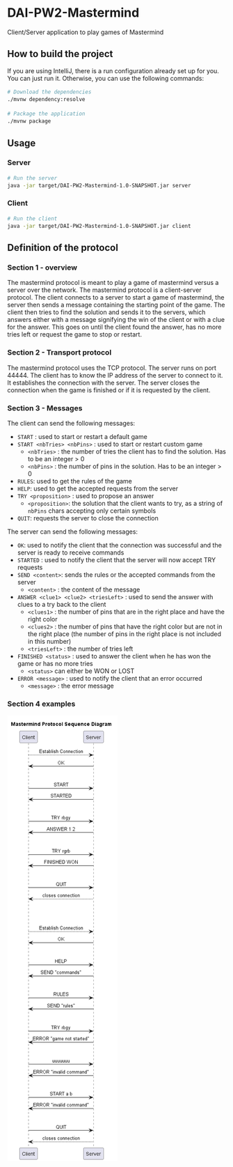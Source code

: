# DAI-PW2-Mastermind

Client/Server application to play games of Mastermind

## How to build the project

If you are using IntelliJ, there is a run configuration already set up for you. You can just run it.
Otherwise, you can use the following commands:

```bash
# Download the dependencies
./mvnw dependency:resolve

# Package the application
./mvnw package
```

## Usage

### Server

```bash
# Run the server
java -jar target/DAI-PW2-Mastermind-1.0-SNAPSHOT.jar server
```

### Client

```bash
# Run the client
java -jar target/DAI-PW2-Mastermind-1.0-SNAPSHOT.jar client 
```

## Definition of the protocol

### Section 1 - overview

The mastermind protocol is meant to play a game of mastermind versus a server over the network. The mastermind protocol 
is a client-server protocol. The client connects to a server to start a game of mastermind, the server then sends a 
message containing the starting point of the game. The client then tries to find the solution and sends it to the servers, 
which answers either with a message signifying the win of the client or with a clue for the answer. This goes on until the 
client found the answer, has no more tries left or request the game to stop or restart.

### Section 2 - Transport protocol

The mastermind protocol uses the TCP protocol. The server runs on port 44444.
The client has to know the IP address of the server to connect to it. It establishes the connection with the server.
The server closes the connection when the game is finished or if it is requested by the client.

### Section 3 - Messages

The client can send the following messages:

- `START` : used to start or restart a default game
- `START <nbTries> <nbPins>` : used to start or restart custom game
  - `<nbTries>` : the number of tries the client has to find the solution. Has to be an integer > 0
  - `<nbPins>` : the number of pins in the solution. Has to be an integer > 0
- `RULES`: used to get the rules of the game
- `HELP`: used to get the accepted requests from the server
- `TRY <proposition>` : used to propose an answer
	- `<proposition>`: the solution that the client wants to try, as a string of `nbPins` chars accepting only certain symbols
- `QUIT`: requests the server to close the connection

The server can send the following messages:
- `OK`: used to notify the client that the connection was successful and the server is ready to receive commands
- `STARTED` : used to notify the client that the server will now accept TRY requests
- `SEND <content>`: sends the rules or the accepted commands from the server
  - `<content>` : the content of the message
- `ANSWER <clue1> <clue2> <triesLeft>` : used to send the answer with clues to a try back to the client
	- `<clues1>` : the number of pins that are in the right place and have the right color
    - `<clues2>` : the number of pins that have the right color but are not in the right place (the number of pins in the right place is not included in this number)
    - `<triesLeft>` : the number of tries left
- `FINISHED <status>` : used to answer the client when he has won the game or has no more tries
	- `<status>` can either be WON or LOST
- `ERROR <message>` : used to notify the client that an error occurred
  - `<message>` : the error message

### Section 4 examples

![Sequence diagram of the protocol](./images/diagramSeqProt.png)